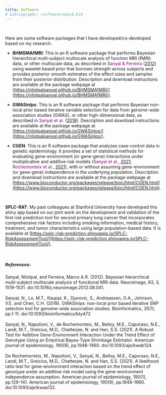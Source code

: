 ```yaml
---
title: Software
# bibliography: /software/mybib.bib
---
```


<br>

Here are some software packages that I have developed/co-developed based on my research.

- **BHMSMAfMRI**: This is an R software package that performs Bayesian hierarchical multi-subject multiscale analysis of function MRI (fMRI) data, or other multiscale data, as described in <span style="color:purple;">Sanyal & Ferreira</span> (<a href="#ref1">2012</a>) using wavelet based prior that borrows strength across subjects and provides posterior smooth estimates of the effect sizes and samples from their posterior distribution. Description and download instructions are available at the package webpage at [https://nilotpalsanyal.github.io/BHMSMAfMRI/](https://nilotpalsanyal.github.io/BHMSMAfMRI/).

- **GWASinlps**: This is an R software package that performs Bayesian non-local prior based iterative variable selection for data from genome-wide association studies (GWAS), or other high-dimensional data, as described in <span style="color:purple;">Sanyal et al.</span> (<a href="#ref2">2019</a>). Description and download instructions are available at the package webpage at [https://nilotpalsanyal.github.io/GWASinlps/](https://nilotpalsanyal.github.io/GWASinlps/).

- **CGEN**: This is an R software package that analyzes case-control data in genetic epidemiology. It provides a set of statistical methods for evaluating gene-environment (or gene-gene) interactions under multiplicative and additive risk models (<span style="color:purple;">Sanyal et al.</span>, <a href="#ref3">2021</a>; <span style="color:purple;">Rochemonteix et al.</span>, <a href="#ref4">2021</a>), with or without assuming gene-environment (or gene-gene) independence in the underlying population. Description and download instructions are available at the package webpage at [https://www.bioconductor.org/packages/release/bioc/html/CGEN.html](https://www.bioconductor.org/packages/release/bioc/html/CGEN.html).
<br>


**SPLC-RAT**: My past colleagues at Stanford University have developed this shiny app based on our joint work on the development and validation of the first risk prediction tool for second primary lung cancer that incorporates comprehensive risk factors including smoking information, medical history, treatment, and tumor characteristics using large population-based data. It is available at [https://splc-risk-prediction.shinyapps.io/SPLC-RiskAssessmentTool/](https://splc-risk-prediction.shinyapps.io/SPLC-RiskAssessmentTool/).

<p>&nbsp;</p>

##### *References:*

<div id="ref1">
Sanyal, Nilotpal, and Ferreira, Marco A.R. (2012). Bayesian hierarchical multi-subject multiscale analysis of functional MRI data. Neuroimage, 63, 3, 1519-1531. doi:10.1016/j.neuroimage.2012.08.041.
</div><br>

<div id="ref2">
Sanyal, N., Lo, M.T., Kauppi, K., Djurovic, S., Andreassen, O.A., Johnson, V.E. and Chen, C.H. (2019). GWASinlps: non-local prior based iterative SNP selection tool for genome-wide association studies. Bioinformatics, 35(1), pp.1-11. doi:10.1093/bioinformatics/bty472
</div><br> 

<div id="ref3">
Sanyal, N., Napolioni, V., de Rochemonteix, M., Belloy, M.E., Caporaso, N.E., Landi, M.T., Greicius, M.D., Chatterjee, N. and Han, S.S. (2021). A Robust Test for Additive Gene-Environment Interaction Under the Trend Effect of Genotype Using an Empirical Bayes-Type Shrinkage Estimator. American journal of epidemiology, 190(9), pp.1948-1960. doi:10.1093/aje/kwab124.
</div><br>

<div id="ref4">
De Rochemonteix, M., Napolioni, V., Sanyal, N., Belloy, M.E., Caporaso, N.E., Landi, M.T., Greicius, M.D., Chatterjee, N. and Han, S.S. (2021). A likelihood ratio test for gene-environment interaction based on the trend effect of genotype under an additive risk model using the gene-environment independence assumption. American journal of epidemiology, 190(1), pp.129-141. American journal of epidemiology, 190(9), pp.1948-1960. doi:10.1093/aje/kwaa132.
</div> 


